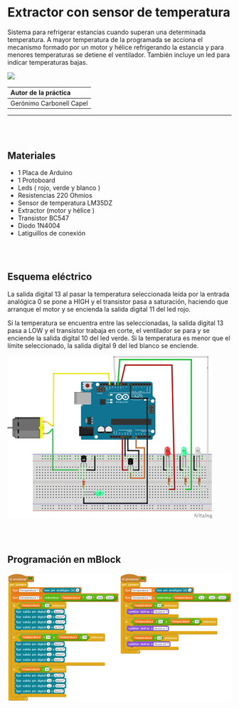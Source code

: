 # Extractor con sensor de temperatura

Sistema para refrigerar estancias cuando superan una determinada temperatura. A mayor temperatura de la programada se acciona el mecanismo formado por un motor y hélice refrigerando la estancia y para menores temperaturas se detiene el ventilador. También incluye un led para indicar temperaturas bajas.

![](practica.gif)

| Autor de la práctica |
| :---                 |
| Gerónimo Carbonell Capel |

---


<br><br>


## Materiales

- 1 Placa de Arduino
- 1 Protoboard
- Leds ( rojo, verde y blanco )
- Resistencias 220 Ohmios
- Sensor de temperatura LM35DZ
- Extractor (motor y hélice )
- Transistor BC547
- Diodo 1N4004
- Latiguillos de conexión


<br><br>


## Esquema eléctrico

La salida digital 13 al pasar la temperatura seleccionada leída por la entrada analógica 0 se pone a HIGH y el transistor pasa a saturación, haciendo que arranque el motor y se encienda la salida digital 11 del led rojo.

Si la temperatura se encuentra entre las seleccionadas, la salida digital 13 pasa a LOW y el transistor trabaja en corte, el ventilador se para y se enciende la salida digital 10 del led verde. Si la temperatura es menor que el límite seleccionado, la salida digital 9 del led blanco se enciende.

![](fritzing.png)


<br><br>


## Programación en mBlock

![](mblock.png)